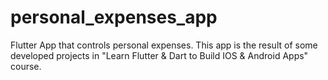 # personal_expenses_app

Flutter App that controls personal expenses. This app is the result of some developed projects in  "Learn Flutter & Dart to Build IOS & Android Apps" course.
